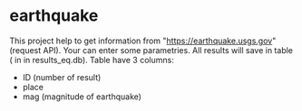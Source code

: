 # earthquake
This project help to get information from "https://earthquake.usgs.gov" (request API).
Your can enter some parametries.
All results will save in table (<tablename> in in results_eq.db). Table have 3 columns:
  - ID (number of result)
  - place
  - mag (magnitude of earthquake)

